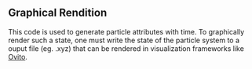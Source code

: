 ## Graphical Rendition
This code is used to generate particle attributes with time.
To graphically render such a state, one must write the state of the particle system to a ouput
file (eg. .xyz) that can be rendered in visualization frameworks like [Ovito](https://www.ovito.org/).